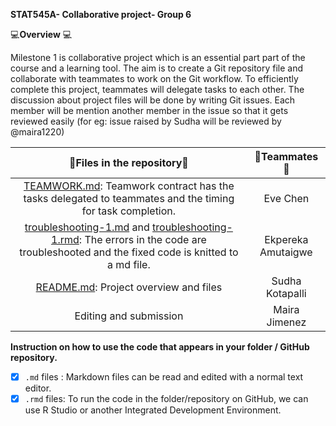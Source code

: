**STAT545A- Collaborative project- Group 6**

💻**Overview** 💻
 
Milestone 1 is collaborative project which is an essential part part of the course and a learning tool.
The aim is to create a Git repository file and collaborate with teammates to work on the Git workflow. To efficiently complete this project, teammates will delegate tasks to each other. The discussion about project files will be done by writing Git issues. Each member will be mention another member in the issue so that it gets reviewed easily (for eg: issue raised by Sudha will be reviewed by @maira1220)

|📁**Files in the repository**📂| 👧Teammates👧|
|:------:|:-----:|
|[TEAMWORK.md](https://github.com/stat545ubc-2021/collaborative-group6/blob/main/TEAMWORK.md): Teamwork contract has the tasks delegated to teammates and the timing for task completion.|Eve Chen|
[troubleshooting-1.md](https://github.com/stat545ubc-2021/collaborative-group6/blob/main/troubleshooting-1.md) and [troubleshooting-1.rmd](https://github.com/stat545ubc-2021/collaborative-group6/blob/main/troubleshooting-1.rmd): The errors in the code are troubleshooted and the fixed code is knitted to a md file.|Ekpereka Amutaigwe
|[README.md](https://github.com/stat545ubc-2021/collaborative-group6/blob/main/README.md): Project overview and files|Sudha Kotapalli
|Editing and submission|Maira Jimenez

**Instruction on how to use the code that appears in your folder / GitHub repository.**
- [x]  `.md` files : Markdown files can be read and edited with a normal text editor.
- [x] `.rmd` files: To run the code in the folder/repository on GitHub, we can use R Studio or another Integrated Development Environment.
